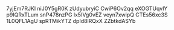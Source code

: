 7yjEm7RJKl
niJ0Y5gR0K
zUdyubryiC
CwiP6Ov2qq
eXOGTUqvlY
p9IQRxTLum
snP478nzPG
lx5IVg0vEZ
veyn7xwipQ
CTEs56xc3S
1L0QFL1AgU
spRTMikYTZ
dpId8lRQxX
ZZbtkdASYb
